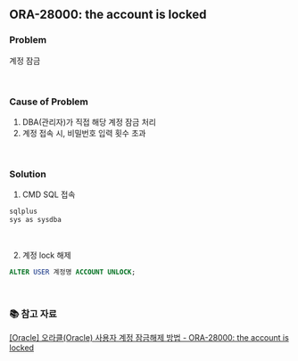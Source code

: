 ## ORA-28000: the account is locked

### Problem
계정 잠금

<br/>

### Cause of Problem
1. DBA(관리자)가 직접 해당 계정 잠금 처리
2. 계정 접속 시, 비밀번호 입력 횟수 초과

<br/>

### Solution
1. CMD SQL 접속
```Bash
sqlplus
sys as sysdba
```

<br/>

2. 계정 lock 해제
```SQL
ALTER USER 계정명 ACCOUNT UNLOCK;
```

<br/>

### 📚 참고 자료
[[Oracle] 오라클(Oracle) 사용자 계정 잠금해제 방법 - ORA-28000: the account is locked](https://daram2-everyday.tistory.com/22)
